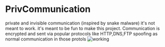 # PrivCommunication
private and invisible communication (inspired by snake malware)
it's not meant to work. it's meant to be fun to make this project.
Communication is encrypted and sent via popular protocols like HTTP,DNS,FTP spoofing as normal communication in those protols
![working](https://github.com/github/docs/actions/workflows/main.yml/badge.svg?event=push)
